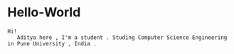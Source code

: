 # Hello-World
    Hi!
       Aditya here , I'm a student . Studing Computer Science Engineering in Pune University , India .  
